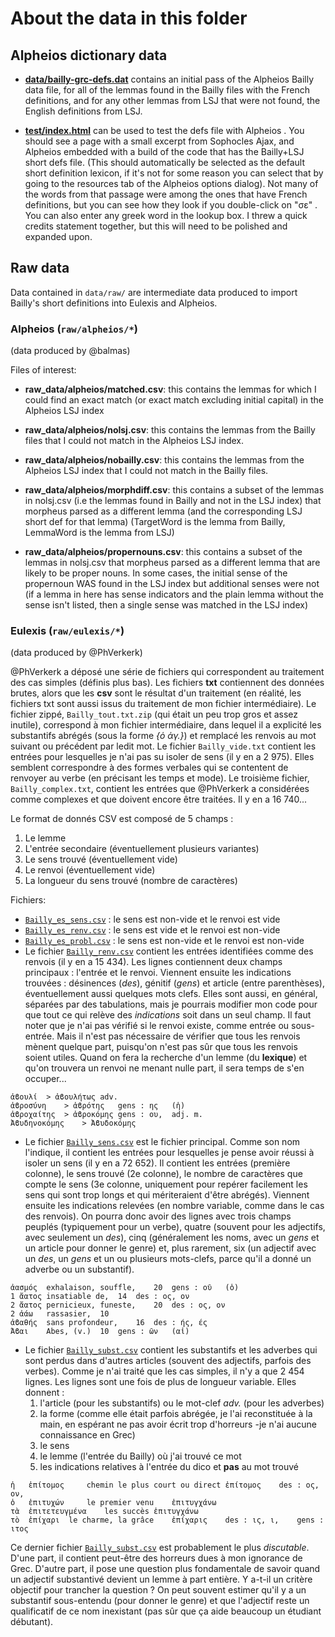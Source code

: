 # About the data in this folder

## Alpheios dictionary data

* **[data/bailly-grc-defs.dat](../data/bailly-grc-defs.dat)** contains an initial pass of the Alpheios Bailly data file, for all of the lemmas found in the Bailly files with the French definitions, and for any other lemmas from LSJ that were not found, the English definitions from LSJ.

* **[test/index.html](../test/index.html)**  can be used to test the defs file with Alpheios . You should see  a page with a small excerpt from Sophocles Ajax, and Alpheios embedded with a build of the code that has the Bailly+LSJ short defs file. (This should automatically be selected as the default short definition lexicon, if it's not for some reason you can select that by going to the resources tab of the Alpheios options dialog).  Not many of the words from that passage were among the ones that have French definitions, but you can see how they look if you double-click on "σε" . You can also enter any greek word in the lookup box. I threw a quick credits statement together, but this will need to be polished and expanded upon.

## Raw data

Data contained in `data/raw/` are intermediate data produced to import Bailly's short definitions into Eulexis and Alpheios.

### Alpheios (`raw/alpheios/*`)

(data produced by @balmas)

Files of interest:

* **raw_data/alpheios/matched.csv**: this contains the lemmas for which I could find an exact match (or exact match excluding initial capital) in the Alpheios LSJ index

* **raw_data/alpheios/nolsj.csv**: this contains the lemmas from the Bailly files that I could not match in the Alpheios LSJ index.

* **raw_data/alpheios/nobailly.csv**: this contains the lemmas from the Alpheios LSJ index that I could not match in the Bailly files.

* **raw_data/alpheios/morphdiff.csv**: this contains a subset of the lemmas in nolsj.csv (i.e the lemmas found in Bailly and not in the LSJ index) that morpheus parsed as a different lemma (and the corresponding LSJ short def for that lemma) (TargetWord is the lemma from Bailly, LemmaWord is the lemma from LSJ)

* **raw_data/alpheios/propernouns.csv**: this contains a subset of the lemmas in nolsj.csv that morpheus parsed as a different lemma that are likely to be proper nouns. In some cases, the initial sense of the propernoun WAS found in the LSJ index but additional senses were not (if a lemma in here has sense indicators and the plain lemma without the sense isn't listed, then a single sense was matched in the LSJ index)

### Eulexis (`raw/eulexis/*`)

(data produced by @PhVerkerk)

@PhVerkerk a déposé une série de fichiers qui correspondent au traitement des cas simples (définis plus bas). Les fichiers **txt** contiennent des données brutes, alors que les **csv** sont le résultat d'un traitement (en réalité, les fichiers txt sont aussi issus du traitement de mon fichier intermédiaire). Le fichier zippé, `Bailly_tout.txt.zip` (qui était un peu trop gros et assez inutile), correspond à mon fichier intermédiaire, dans lequel il a explicité les substantifs abrégés (sous la forme *{ὁ ἀγ.}*) et remplacé les renvois au mot suivant ou précédent par ledit mot. Le fichier `Bailly_vide.txt` contient les entrées pour lesquelles je n'ai pas su isoler de sens (il y en a 2 975). Elles semblent correspondre à des formes verbales qui se contentent de renvoyer au verbe (en précisant les temps et mode). Le troisième fichier, `Bailly_complex.txt`, contient les entrées que @PhVerkerk a considérées comme complexes et que doivent encore être traitées. Il y en a 16 740...

Le format de donnés CSV est composé de 5 champs :
1. Le lemme
2. L'entrée secondaire (éventuellement plusieurs variantes)
3. Le sens trouvé (éventuellement vide)
4. Le renvoi (éventuellement vide)
5. La longueur du sens trouvé (nombre de caractères)

Fichiers:

- [`Bailly_es_sens.csv`](raw/eulexis/Bailly_es_sens.csv) : le sens est non-vide et le renvoi est vide
- [`Bailly_es_renv.csv`](raw/eulexis/Bailly_es_renv.csv) : le sens est vide et le renvoi est non-vide
- [`Bailly_es_probl.csv`](raw/eulexis/Bailly_es_probl.csv) : le sens est non-vide et le renvoi est non-vide
- Le fichier [`Bailly_renv.csv`](raw/eulexis/Bailly_renv.csv) contient les entrées identifiées comme des renvois (il y en a 15 434). Les lignes contiennent deux champs principaux : l'entrée et le renvoi. Viennent ensuite les indications trouvées : désinences (*des*), génitif (*gens*) et article (entre parenthèses), éventuellement aussi quelques mots clefs. Elles sont aussi, en général, séparées par des tabulations, mais je pourrais modifier mon code pour que tout ce qui relève des *indications* soit dans un seul champ. Il faut noter que je n'ai pas vérifié si le renvoi existe, comme entrée ou sous-entrée. Mais il n'est pas nécessaire de vérifier que tous les renvois mènent quelque part, puisqu'on n'est pas sûr que tous les renvois soient utiles. Quand on fera la recherche d'un lemme (du **lexique**) et qu'on trouvera un renvoi ne menant nulle part, il sera temps de s'en occuper...
```TSV
ἀϐουλί	> ἀϐουλήτως	adv.
ἁϐροσύνη	> ἁϐρότης	gens : ης	(ἡ)
ἁϐροχαίτης	> ἁϐροκόμης	gens : ου,	adj. m.
Ἀϐυδηνοκόμης	> Ἀϐυδοκόμης
```
- Le fichier [`Bailly_sens.csv`](raw/eulexis/Bailly_sens.csv) est le fichier principal. Comme son nom l'indique, il contient les entrées pour lesquelles je pense avoir réussi à isoler un sens (il y en a 72 652). Il contient les entrées (première colonne), le sens trouvé (2e colonne), le nombre de caractères que compte le sens (3e colonne, uniquement pour repérer facilement les sens qui sont trop longs et qui mériteraient d'être abrégés). Viennent ensuite les indications relevées (en nombre variable, comme dans le cas des renvois). On pourra donc avoir des lignes avec trois champs peuplés (typiquement pour un verbe), quatre (souvent pour les adjectifs, avec seulement un *des*), cinq (généralement les noms, avec un *gens* et un article pour donner le genre) et, plus rarement, six (un adjectif avec un *des*, un *gens* et un ou plusieurs mots-clefs, parce qu'il a donné un adverbe ou un substantif).
```TSV
ἀασμός	exhalaison, souffle,	20	gens : οῦ	(ὁ)
1 ἄατος	insatiable de,	14	des : ος, ον
2 ἄατος	pernicieux, funeste,	20	des : ος, ον
2 ἀάω	rassasier,	10
ἀϐαθής	sans profondeur,	16	des : ής, ές
Ἄϐαι	Abes, (v.)	10	gens : ῶν	(αἱ)
```
- Le fichier [`Bailly_subst.csv`](raw/eulexis/Bailly_subst.csv) contient les substantifs et les adverbes qui sont perdus dans d'autres articles (souvent des adjectifs, parfois des verbes). Comme je n'ai traité que les cas simples, il n'y a que 2 454 lignes. Les lignes sont une fois de plus de longueur variable. Elles donnent :
    1. l'article (pour les substantifs) ou le mot-clef *adv.* (pour les adverbes)
    2. la forme (comme elle était parfois abrégée, je l'ai reconstituée à la main, en espérant ne pas avoir écrit trop d'horreurs -je n'ai aucune connaissance en Grec)
    3. le sens
    4. le lemme (l'entrée du Bailly) où j'ai trouvé ce mot
    5. les indications relatives à l'entrée du dico et **pas** au mot trouvé
```TSV
ἡ	ἐπίτομος	 chemin le plus court ou direct	ἐπίτομος	des : ος, ον,
ὁ	ἐπιτυχών	 le premier venu	ἐπιτυγχάνω
τὰ	ἐπιτετευγμένα	 les succès	ἐπιτυγχάνω
τὸ	ἐπίχαρι	 le charme, la grâce	ἐπίχαρις	des : ις, ι,	gens : ιτος
```

Ce dernier fichier [`Bailly_subst.csv`](raw/eulexis/Bailly_subst.csv) est probablement le plus *discutable*. D'une part, il contient peut-être des horreurs dues à mon ignorance de Grec. D'autre part, il pose une question plus fondamentale de savoir quand un adjectif substantivé devient un lemme à part entière. Y a-t-il un critère objectif pour trancher la question ? On peut souvent estimer qu'il y a un substantif sous-entendu (pour donner le genre) et que l'adjectif reste un qualificatif de ce nom inexistant (pas sûr que ça aide beaucoup un étudiant débutant).
